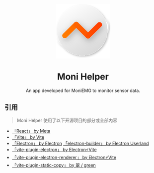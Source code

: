 <p align="center">
  <img width="175" src="./src/electron/assets/app_icon.png" alt="icon">
</p>
<div align="center">
  <h1>Moni Helper</h1>
</div>
<p align="center">An app developed for MoniEMG to monitor sensor data.</p>

## 引用

> Moni Helper 使用了以下开源项目的部分或全部内容

- [「React」 by Meta](https://github.com/facebook/react)
- [「Vite」 by Vite](https://github.com/vitejs/vite)
- [「Electron」 by Electron](https://github.com/electron/electron)
  [「electron-builder」 by Electron Userland](https://github.com/electron-userland/electron-builder)
- [「vite-plugin-electron」 by Electron⚡️Vite](https://github.com/electron-vite/vite-plugin-electron)
- [「vite-plugin-electron-renderer」 by Electron⚡️Vite](https://github.com/electron-vite/vite-plugin-electron-renderer)
- [「vite-plugin-static-copy」 by 翠 / green](https://github.com/sapphi-red/vite-plugin-static-copy)
